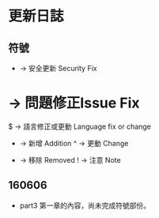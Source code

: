 # 更新日誌

## 符號
* -> 安全更新 Security Fix
# -> 問題修正Issue Fix
$ -> 語言修正或更動 Language fix or change
+ -> 新增 Addition
^ -> 更動 Change
- -> 移除 Removed
! -> 注意 Note

## 160606

+ part3 第一章的內容，尚未完成符號部份。